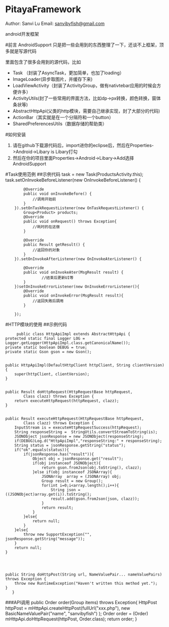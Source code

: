 PitayaFramework
==============
Author: Sanvi Lu
Email: sanvibyfish@gmail.com

android开发框架

#前言
AndroidSupport 
只是把一些会用到的东西整理了一下，还谈不上框架，顶多就是写源代码

里面包含了很多会用到的源代码，比如
* Task （封装了AsyncTask，更加简单，也加了loading）
* ImageLoader(异步取图片，并缓存下来)
* LoadViewActivity（封装了ActivityGroup，做有nativtebar应用的时候会方便许多）
* ActivityUtils(封了一些常用的界面方法，比如dp->px转换，颜色转换，窗体条状等)
* AbstractHttpApi(父类的http模块，需要自己继承实现，封了大部分的代码)
* ActionBar（其实就是在一个分隔符和一个button）
* SharedPreferencesUtils（数据存储的帮助类）

#如何安装
1. 请在github下载源代码后，import进你的eclipse后，然后在Properties->Android->Libary is Libary打勾
2. 然后在你的项目里面Properties->Android->Libary->Add选择AndroidSupport

#Task使用范例
##示例代码
  	task = new Task(ProductsActivity.this);
		task.setOnInvokeBeforeListener(new OnInvokeBeforeListener() {

			@Override
			public void onInvokeBefore() {
				//调用开始前
			}
		}).setOnTaskRequestListener(new OnTaskRequestListener() {
			Group<Product> products;
			@Override
			public void onRequest() throws Exception{
				//耗时的在这做
			}
			
			@Override
			public Result getResult() {
				//返回你的对象
			}
		}).setOnInvokeAfterListener(new OnInvokeAterListener() {
			
			@Override
			public void onInvokeAter(MsgResult result) {
					//结束后更新UI等
			}
		})setOnInvokeErrorListener(new OnInvokeErrorListener(){
			@Override
			public void onInvokeError(MsgResult result){
				//返回失敗后調用
			}
		
		});

#HTTP模块的使用
##示例代码

         public class HttpApiImpl extends AbstractHttpApi {
	protected static final Logger LOG = Logger.getLogger(HttpApiImpl.class.getCanonicalName());
	private static boolean DEBUG = true;
	private static Gson gson = new Gson();
	
	
    public HttpApiImpl(DefaultHttpClient httpClient, String clientVersion) {
        super(httpClient, clientVersion);
    }

    
    public Result doHttpRequest(HttpRequestBase httpRequest,
    		Class clazz) throws Exception {
        return executeHttpRequest(httpRequest, clazz);
    }

    
    public Result executeHttpRequest(HttpRequestBase httpRequest,
    		Class clazz) throws Exception {
        InputStream is = executeHttpRequestSuccess(httpRequest);
        String responseString =  StringUtils.convertStreamToString(is);
        JSONObject jsonResponse = new JSONObject(responseString);
        if(DEBUG)Log.d("HttpApiImpl","responseString:" + responseString);
        String status = jsonResponse.getString("status");
        if("ok".equals(status)){
        	if(jsonResponse.has("result")){
        		Object obj = jsonResponse.get("result");
        		if(obj instanceof JSONObject){
        			return gson.fromJson(obj.toString(), clazz);
        		}else if(obj instanceof JSONArray){
        			JSONArray  array = (JSONArray) obj;
        			Group result = new Group();
        			for(int i=0;i<array.length();i++){
        				String json = ((JSONObject)array.get(i)).toString();
        				result.add(gson.fromJson(json, clazz));
        			}
        			return result;
        		}
        	}else{
        		return null;
        	}
        }else{
        	throw new SupportException("", jsonResponse.getString("message"));
        }
		return null;
    }



    
    public String doHttpPost(String url, NameValuePair... nameValuePairs) throws Exception {
        throw new RuntimeException("Haven't written this method yet.");
    }
       }

###API调用
       public Order order(Group<OrderItem> items) throws Exception{
		HttpPost httpPost = mHttpApi.createHttpPost(fullUrl("xxx.php"),
				new BasicNameValuePair("name", "sanvibyfish")
				);
		Order order = (Order) mHttpApi.doHttpRequest(httpPost, Order.class);
		return order;
	  }
